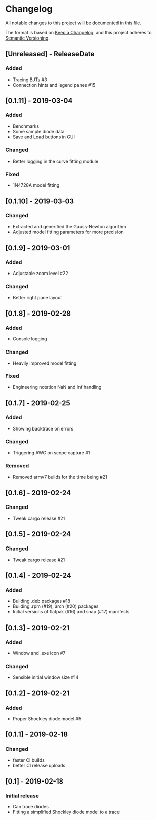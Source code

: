 # Changelog
All notable changes to this project will be documented in this file.

The format is based on [Keep a Changelog](https://keepachangelog.com/en/1.0.0/),
and this project adheres to [Semantic Versioning](https://semver.org/spec/v2.0.0.html).

## [Unreleased] - ReleaseDate
### Added
* Tracing BJTs #3
* Connection hints and legend panes #15

## [0.1.11] - 2019-03-04
### Added
* Benchmarks
* Some sample diode data
* Save and Load buttons in GUI
### Changed
* Better logging in the curve fitting module
### Fixed
* 1N4728A model fitting

## [0.1.10] - 2019-03-03
### Changed
* Extracted and generified the Gauss-Newton algorithm
* Adjusted model fitting parameters for more precision

## [0.1.9] - 2019-03-01
### Added
* Adjustable zoom level #22
### Changed
* Better right pane layout

## [0.1.8] - 2019-02-28
### Added
* Console logging
### Changed
* Heavily improved model fitting
### Fixed
* Engineering notation NaN and Inf handling

## [0.1.7] - 2019-02-25
### Added
* Showing backtrace on errors
### Changed
* Triggering AWG on scope capture #1
### Removed
* Removed armv7 builds for the time being #21

## [0.1.6] - 2019-02-24
### Changed
* Tweak cargo release #21

## [0.1.5] - 2019-02-24
### Changed
* Tweak cargo release #21

## [0.1.4] - 2019-02-24
### Added
* Building .deb packages #18
* Building .rpm (#19), arch (#20) packages
* Initial versions of flatpak (#16) and snap (#17) manifests

## [0.1.3] - 2019-02-21
### Added
* Window and .exe icon #7
### Changed
* Sensible initial window size #14

## [0.1.2] - 2019-02-21
### Added
* Proper Shockley diode model #5

## [0.1.1] - 2019-02-18
### Changed
* faster CI builds
* better CI release uploads

## [0.1] - 2019-02-18
### Initial release
* Can trace diodes
* Fitting a simplified Shockley diode model to a trace
